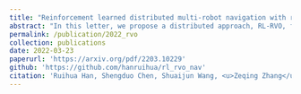 ```yaml
---
title: "Reinforcement learned distributed multi-robot navigation with reciprocal velocity obstacle shaped rewards"
abstract: "In this letter, we propose a distributed approach, RL-RVO, for multi-robot navigation combining reciprocal velocity obstacle (RVO) and deep reinforcement learning (DRL) to solve the reciprocal collision avoidance problem under limited information. <br/><img src='/images/publications/2022_rvo.jpg'>"
permalink: /publication/2022_rvo
collection: publications
date: 2022-03-23
paperurl: 'https://arxiv.org/pdf/2203.10229'
github: 'https://github.com/hanruihua/rl_rvo_nav'
citation: 'Ruihua Han, Shengduo Chen, Shuaijun Wang, <u>Zeqing Zhang</u>, Rui Gao, Qi Hao, Jia Pan (2022). <br><i>IEEE Robotics and Automation Letters</i> with <i>ICRA 2023</i>.'
---
```


